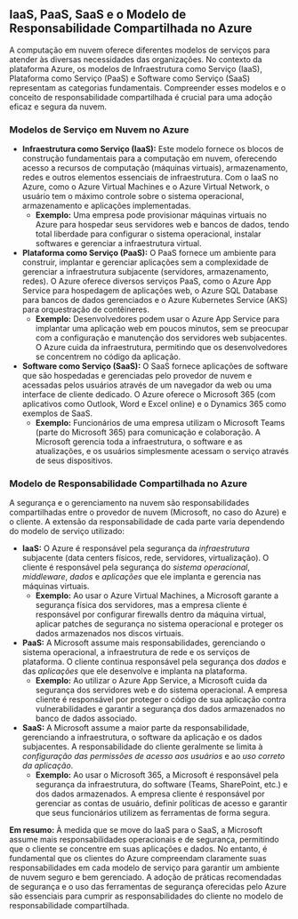 ## IaaS, PaaS, SaaS e o Modelo de Responsabilidade Compartilhada no Azure

A computação em nuvem oferece diferentes modelos de serviços para atender às diversas necessidades das organizações. No contexto da plataforma Azure, os modelos de Infraestrutura como Serviço (IaaS), Plataforma como Serviço (PaaS) e Software como Serviço (SaaS) representam as categorias fundamentais. Compreender esses modelos e o conceito de responsabilidade compartilhada é crucial para uma adoção eficaz e segura da nuvem.

### Modelos de Serviço em Nuvem no Azure

* **Infraestrutura como Serviço (IaaS):** Este modelo fornece os blocos de construção fundamentais para a computação em nuvem, oferecendo acesso a recursos de computação (máquinas virtuais), armazenamento, redes e outros elementos essenciais de infraestrutura. Com o IaaS no Azure, como o Azure Virtual Machines e o Azure Virtual Network, o usuário tem o máximo controle sobre o sistema operacional, armazenamento e aplicações implementadas.
    * **Exemplo:** Uma empresa pode provisionar máquinas virtuais no Azure para hospedar seus servidores web e bancos de dados, tendo total liberdade para configurar o sistema operacional, instalar softwares e gerenciar a infraestrutura virtual.
* **Plataforma como Serviço (PaaS):** O PaaS fornece um ambiente para construir, implantar e gerenciar aplicações sem a complexidade de gerenciar a infraestrutura subjacente (servidores, armazenamento, redes). O Azure oferece diversos serviços PaaS, como o Azure App Service para hospedagem de aplicações web, o Azure SQL Database para bancos de dados gerenciados e o Azure Kubernetes Service (AKS) para orquestração de contêineres.
    * **Exemplo:** Desenvolvedores podem usar o Azure App Service para implantar uma aplicação web em poucos minutos, sem se preocupar com a configuração e manutenção dos servidores web subjacentes. O Azure cuida da infraestrutura, permitindo que os desenvolvedores se concentrem no código da aplicação.
* **Software como Serviço (SaaS):** O SaaS fornece aplicações de software que são hospedadas e gerenciadas pelo provedor de nuvem e acessadas pelos usuários através de um navegador da web ou uma interface de cliente dedicado. O Azure oferece o Microsoft 365 (com aplicativos como Outlook, Word e Excel online) e o Dynamics 365 como exemplos de SaaS.
    * **Exemplo:** Funcionários de uma empresa utilizam o Microsoft Teams (parte do Microsoft 365) para comunicação e colaboração. A Microsoft gerencia toda a infraestrutura, o software e as atualizações, e os usuários simplesmente acessam o serviço através de seus dispositivos.

### Modelo de Responsabilidade Compartilhada no Azure

A segurança e o gerenciamento na nuvem são responsabilidades compartilhadas entre o provedor de nuvem (Microsoft, no caso do Azure) e o cliente. A extensão da responsabilidade de cada parte varia dependendo do modelo de serviço utilizado:

* **IaaS:** O Azure é responsável pela segurança da *infraestrutura* subjacente (data centers físicos, rede, servidores, virtualização). O cliente é responsável pela segurança do *sistema operacional*, *middleware*, *dados* e *aplicações* que ele implanta e gerencia nas máquinas virtuais.
    * **Exemplo:** Ao usar o Azure Virtual Machines, a Microsoft garante a segurança física dos servidores, mas a empresa cliente é responsável por configurar firewalls dentro da máquina virtual, aplicar patches de segurança no sistema operacional e proteger os dados armazenados nos discos virtuais.
* **PaaS:** A Microsoft assume mais responsabilidades, gerenciando o sistema operacional, a infraestrutura de rede e os serviços de plataforma. O cliente continua responsável pela segurança dos *dados* e das *aplicações* que ele desenvolve e implanta na plataforma.
    * **Exemplo:** Ao utilizar o Azure App Service, a Microsoft cuida da segurança dos servidores web e do sistema operacional. A empresa cliente é responsável por proteger o código de sua aplicação contra vulnerabilidades e garantir a segurança dos dados armazenados no banco de dados associado.
* **SaaS:** A Microsoft assume a maior parte da responsabilidade, gerenciando a infraestrutura, o software da aplicação e os dados subjacentes. A responsabilidade do cliente geralmente se limita à *configuração das permissões de acesso aos usuários* e ao *uso correto da aplicação*.
    * **Exemplo:** Ao usar o Microsoft 365, a Microsoft é responsável pela segurança da infraestrutura, do software (Teams, SharePoint, etc.) e dos dados armazenados. A empresa cliente é responsável por gerenciar as contas de usuário, definir políticas de acesso e garantir que seus funcionários utilizem as ferramentas de forma segura.

**Em resumo:** À medida que se move do IaaS para o SaaS, a Microsoft assume mais responsabilidades operacionais e de segurança, permitindo que o cliente se concentre em suas aplicações e dados. No entanto, é fundamental que os clientes do Azure compreendam claramente suas responsabilidades em cada modelo de serviço para garantir um ambiente de nuvem seguro e bem gerenciado. A adoção de práticas recomendadas de segurança e o uso das ferramentas de segurança oferecidas pelo Azure são essenciais para cumprir as responsabilidades do cliente no modelo de responsabilidade compartilhada.
